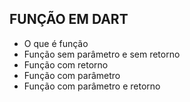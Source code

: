 ## FUNÇÃO EM DART

- O que é função
- Função sem parâmetro e sem retorno
- Função com retorno
- Função com parâmetro
- Função com parâmetro e retorno